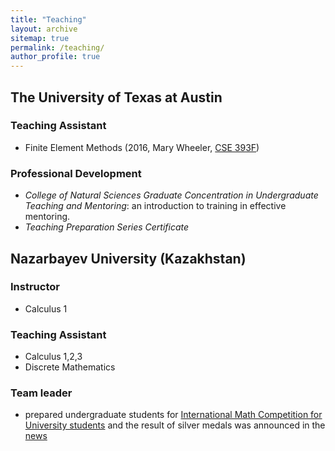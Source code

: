 ```yaml
---
title: "Teaching"
layout: archive
sitemap: true
permalink: /teaching/
author_profile: true
---
```


## The University of Texas at Austin

### Teaching Assistant

- Finite Element Methods (2016, Mary Wheeler, [CSE 393F](http://catalog.utexas.edu/graduate/fields-of-study/intercollegial-programs/computational-science-engineering-mathematics/graduate-courses/))

### Professional Development

- _College of Natural Sciences Graduate Concentration in Undergraduate Teaching and Mentoring_: an introduction to training in effective mentoring.
- _Teaching Preparation Series Certificate_

## Nazarbayev University (Kazakhstan)

### Instructor

- Calculus 1

### Teaching Assistant

- Calculus 1,2,3 
- Discrete Mathematics

### Team leader

- prepared undergraduate students for [International Math Competition for University students](http://www.imc-math.org.uk/)
  and the result of silver medals was announced in the [news](https://nu.edu.kz/news/nazarbayev-university-students-won-a-silver-medal-at-international-mathematical-competition)